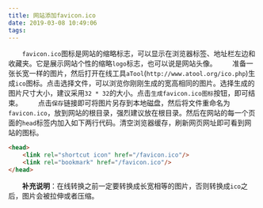 ```yaml
---
title: 网站添加favicon.ico
date: 2019-03-08 10:49:06
tags:
---
```

&emsp;&emsp;`favicon.ico`图标是网站的缩略标志，可以显示在浏览器标签、地址栏左边和收藏夹。它是展示网站个性的缩略`logo`标志，也可以说是网站头像。
&emsp;&emsp;准备一张长宽一样的图片，然后打开在线工具`aTool`(`http://www.atool.org/ico.php`)生成`ico`图标。点击选择文件，可以浏览你刚刚生成的宽高相同的图片。选择生成的图片尺寸大小，建议采用`32 * 32`的大小。点击`生成favicon.ico图标`按钮，即可结束。
&emsp;&emsp;点击`保存`链接即可将图片另存到本地磁盘，然后将文件重命名为`favicon.ico`，放到网站的根目录，强烈建议放在根目录。然后在网站的每一个页面的`head`标签内加入如下两行代码。清空浏览器缓存，刷新网页网址即可看到网站的图标。

``` html
<head>
    <link rel="shortcut icon" href="/favicon.ico"/>
    <link rel="bookmark" href="/favicon.ico"/>
</head>
```

&emsp;&emsp;**补充说明**：在线转换之前一定要转换成长宽相等的图片，否则转换成`ico`之后，图片会被拉伸或者压缩。
